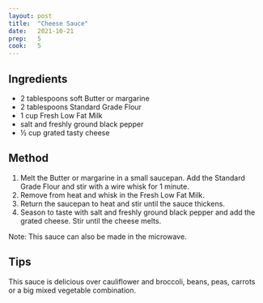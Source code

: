 ```yaml
---
layout: post
title:  "Cheese Sauce"
date:   2021-10-21
prep:   5
cook:   5
---
```


## Ingredients

- 2 tablespoons soft Butter or margarine
- 2 tablespoons Standard Grade Flour
- 1 cup Fresh Low Fat Milk
- salt and freshly ground black pepper
- ½ cup grated tasty cheese

## Method

1. Melt the Butter or margarine in a small saucepan. Add the Standard Grade Flour and stir with a wire whisk for 1 minute.
2. Remove from heat and whisk in the Fresh Low Fat Milk.
3. Return the saucepan to heat and stir until the sauce thickens.
4. Season to taste with salt and freshly ground black pepper and add the grated cheese. Stir until the cheese melts.

Note: This sauce can also be made in the microwave.

## Tips
This sauce is delicious over cauliflower and broccoli, beans, peas, carrots or a big mixed vegetable combination.

